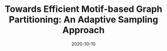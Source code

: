 ---
title: "Towards Efficient Motif-based Graph Partitioning:
An Adaptive Sampling Approach"
authors:
- Shixun Huang
- Yuchen Li
- admin
- Zhao Li


publication_types: ["1"]
publication: In *the 37th International Conference on Data Engineering (ICDE) 2021*
publication_short: In *IEEE ICDE 2021*
date: "2020-10-10"



#tags:
#- Source Themes
featured: true

links:
- name: Code
url: https://github.com/rmitbggroup/SMGP
url_pdf: 'papers/ICDE21-gp-TR.pdf'


---